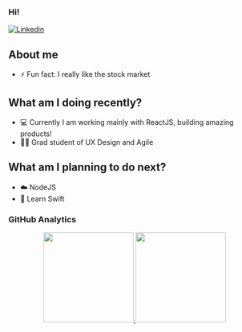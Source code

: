### Hi!

[![Linkedin](https://img.shields.io/badge/-LinkedIn-blue?style=flat&logo=Linkedin&logoColor=white&link=https://www.linkedin.com/in/julialmr/)](https://www.linkedin.com/in/julialmr/)

## About me

- ⚡ Fun fact: I really like the stock market

## What am I doing recently?

- :computer: Currently I am working mainly with ReactJS, building amazing products!
- 👩‍🎓 Grad student of UX Design and Agile

## What am I planning to do next?

- :cloud: NodeJS
- :dizzy: Learn Swift

### GitHub Analytics

<p align="center">
<a href="https://github.com/julialambert">
  <img height="180em" src="https://github-readme-stats-eight-theta.vercel.app/api?username=julialambert&show_icons=true&theme=graywhite&include_all_commits=true&count_private=true"/>
  <img height="180em" src="https://github-readme-stats-eight-theta.vercel.app/api/top-langs/?username=julialambert&layout=compact&langs_count=8&theme=graywhite"/>
</a>
</p>
